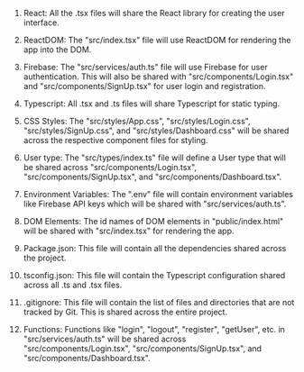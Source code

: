 1. React: All the .tsx files will share the React library for creating the user interface.

2. ReactDOM: The "src/index.tsx" file will use ReactDOM for rendering the app into the DOM.

3. Firebase: The "src/services/auth.ts" file will use Firebase for user authentication. This will also be shared with "src/components/Login.tsx" and "src/components/SignUp.tsx" for user login and registration.

4. Typescript: All .tsx and .ts files will share Typescript for static typing.

5. CSS Styles: The "src/styles/App.css", "src/styles/Login.css", "src/styles/SignUp.css", and "src/styles/Dashboard.css" will be shared across the respective component files for styling.

6. User type: The "src/types/index.ts" file will define a User type that will be shared across "src/components/Login.tsx", "src/components/SignUp.tsx", and "src/components/Dashboard.tsx".

7. Environment Variables: The ".env" file will contain environment variables like Firebase API keys which will be shared with "src/services/auth.ts".

8. DOM Elements: The id names of DOM elements in "public/index.html" will be shared with "src/index.tsx" for rendering the app.

9. Package.json: This file will contain all the dependencies shared across the project.

10. tsconfig.json: This file will contain the Typescript configuration shared across all .ts and .tsx files.

11. .gitignore: This file will contain the list of files and directories that are not tracked by Git. This is shared across the entire project.

12. Functions: Functions like "login", "logout", "register", "getUser", etc. in "src/services/auth.ts" will be shared across "src/components/Login.tsx", "src/components/SignUp.tsx", and "src/components/Dashboard.tsx".